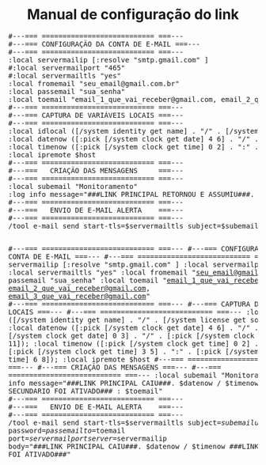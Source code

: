 <h1 align="center">Manual de configuração do link</h1>
<pre>
#---=== =========================== ===---
#---=== CONFIGURAÇÃO DA CONTA DE E-MAIL ===---
#---=== =========================== ===---
:local servermailip [:resolve "smtp.gmail.com" ]
#:local servermailport "465"
#:local servermailtls "yes"
:local fromemail "seu_email@gmail.com.br"
:local passemail "sua_senha"
:local toemail "email_1_que_vai_receber@gmail.com, email_2_que_vai_receber@gmail.com, email_3_que_vai_receber@gmail.com"
#---=== =========================== ===---
#---=== CAPTURA DE VARIÁVEIS LOCAIS ===---
#---=== =========================== ===---
:local idlocal ([/system identity get name] . "/" . [/system license get software-id]);
:local datenow ([:pick [/system clock get date] 4 6] . "/" . [:pick [/system clock get date] 0 3] . "/" . [:pick [/system clock get date] 7 11]);
:local timenow ([:pick [/system clock get time] 0 2] . ":" . [:pick [/system clock get time] 3 5] . ":" . [:pick [/system clock get time] 6 8]);
:local ipremote $host
#---=== =========================== ===---
#---===   CRIAÇÃO DAS MENSAGENS     ===---
#---=== =========================== ===---
:local subemail "Monitoramento"
:log info message="###LINK PRINCIPAL RETORNOU E ASSUMIU###. $datenow / $timenow ###LINK SECUNDARIO FOI DESATIVADO### : $toemail"
#---=== =========================== ===---
#---===   ENVIO DE E-MAIL ALERTA    ===---
#---=== =========================== ===---
/tool e-mail send start-tls=$servermailtls subject=$subemail user=$fromemail password=$passemail to=$toemail port=$servermailport server=$servermailip body="###LINK PRINCIPAL RETORNOU E ASSUMIU###. $datenow / $timenow ###LINK SECUNDARIO FOI DESATIVADO###"




#---=== =========================== ===---
#---=== CONFIGURAÇÃO DA CONTA DE E-MAIL ===---
#---=== =========================== ===---
:local servermailip [:resolve "smtp.gmail.com" ]
:local servermailport "587"
:local servermailtls "yes"
:local fromemail "seu_email@gmail.com.br"
:local passemail "sua_senha"
:local toemail "email_1_que_vai_receber@gmail.com, email_2_que_vai_receber@gmail.com, email_3_que_vai_receber@gmail.com"
#---=== =========================== ===---
#---=== CAPTURA DE VARIÁVEIS LOCAIS ===---
#---=== =========================== ===---
:local idlocal ([/system identity get name] . "/" . [/system license get software-id]);
:local datenow ([:pick [/system clock get date] 4 6] . "/" . [:pick [/system clock get date] 0 3] . "/" . [:pick [/system clock get date] 7 11]);
:local timenow ([:pick [/system clock get time] 0 2] . ":" . [:pick [/system clock get time] 3 5] . ":" . [:pick [/system clock get time] 6 8]);
:local ipremote $host
#---=== =========================== ===---
#---===   CRIAÇÃO DAS MENSAGENS     ===---
#---=== =========================== ===---
:local subemail "Monitoramento"
:log info message="###LINK PRINCIPAL CAIU###. $datenow / $timenow ###LINK SECUNDARIO FOI ATIVADO### : $toemail"
#---=== =========================== ===---
#---===   ENVIO DE E-MAIL ALERTA    ===---
#---=== =========================== ===---
/tool e-mail send start-tls=$servermailtls subject=$subemail user=$fromemail password=$passemail to=$toemail port=$servermailport server=$servermailip body="###LINK PRINCIPAL CAIU###. $datenow / $timenow ###LINK SECUNDARIO FOI ATIVADO###"
</pre>
